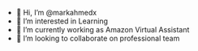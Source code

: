 - 👋 Hi, I’m @markahmedx
- 👀 I’m interested in Learning 
- 🌱 I’m currently working as Amazon Virtual Assistant
- 💞️ I’m looking to collaborate on professional team

<!---
markahmedx/markahmedx is a ✨ special ✨ repository because its `README.md` (this file) appears on your GitHub profile.
You can click the Preview link to take a look at your changes.
--->
